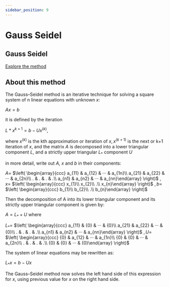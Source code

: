 ```yaml
---
sidebar_position: 9
---
```


# Gauss Seidel

## Gauss Seidel

[Explore the method](../../methods/iteratives/gaussseidel)

## About this method

The Gauss–Seidel method is an iterative technique for solving a square system of n linear equations with unknown $x$:

$Ax=b$

it is defined by the iteration

$L*x^{k+1}=b-Ux^{(k)}$,

where $x^{(k)}$ is the kth approximation or iteration of $x,x^{(k+1)}$ is the next or k+1 iteration of $x$, and the matrix $A$ is decomposed into a lower triangular component $L$, and a strictly upper triangular $L_*$ component $U$

in more detail, write out $A$, $x$ and $b$ in their components:

$A=$ 
$\left( \begin{array}{ccc}
a_{11} & a_{12} & ··· & a_{1n}\\
a_{21} & a_{22} & ··· & a_{2n}\\
. & . & . & .\\
a_{n1} & a_{n2} & ··· & a_{nn}\end{array} \right)$
$,x=$
$\left( \begin{array}{ccc}
x_{1}\\
x_{2}\\
.\\
x_{n}\end{array} \right)$
$,b=$
$\left( \begin{array}{ccc}
b_{1}\\
b_{2}\\
.\\
b_{n}\end{array} \right)$

Then the decomposition of A into its lower triangular component and its strictly upper triangular component is given by:

$A=L_*+U$ where 

$L_*=$
$\left( \begin{array}{ccc}
a_{11} & {0} & ··· & {0}\\
a_{21} & a_{22} & ··· & {0}\\
. & . & . & .\\
a_{n1} & a_{n2} & ··· & a_{nn}\end{array} \right)$
$,U=$
$\left( \begin{array}{ccc}
{0} & a_{12} & ··· & a_{1n}\\
{0} & {0} & ··· & a_{2n}\\
. & . & . & .\\
{0} & {0} & ··· & {0}\end{array} \right)$

The system of linear equations may be rewritten as:

$L_*x=b-Ux$

The Gauss–Seidel method now solves the left hand side of this expression for $x$, using previous value for $x$ on the right hand side.